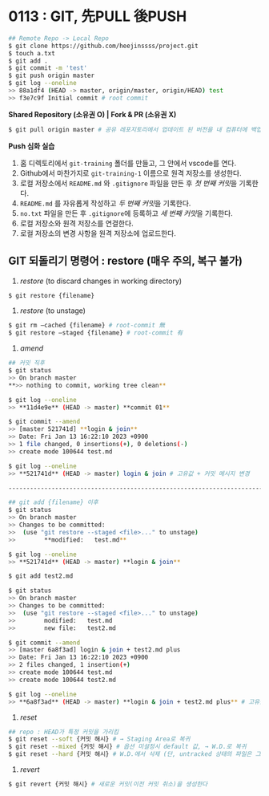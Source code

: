 # 0113 : GIT, 先PULL 後PUSH

```bash
## Remote Repo -> Local Repo
$ git clone https://github.com/heejinssss/project.git
$ touch a.txt
$ git add .
$ git commit -m 'test'
$ git push origin master
$ git log --oneline
>> 88a1df4 (HEAD -> master, origin/master, origin/HEAD) test
>> f3e7c9f Initial commit # root commit
```

**Shared Repository (소유권 O) | Fork & PR (소유권 X)**

```bash
$ git pull origin master # 공유 레포지토리에서 업데이트 된 버전을 내 컴퓨터에 백업
```

**Push 심화 실습**

1. 홈 디렉토리에서 `git-training` 폴더를 만들고, 그 안에서 vscode를 연다.
2. Github에서 마찬가지로 `git-training-1` 이름으로 원격 저장소를 생성한다.
3. 로컬 저장소에서 `README.md` 와 `.gitignore` 파일을 만든 후 *첫 번째 커밋*을 기록한다.
4. `README.md` 를 자유롭게 작성하고 *두 번째 커밋*을 기록한다.
5. `no.txt` 파일을 만든 후 `.gitignore`에 등록하고 *세 번째 커밋*을 기록한다.
6. 로컬 저장소와 원격 저장소를 연결한다.
7. 로컬 저장소의 변경 사항을 원격 저장소에 업로드한다.

## GIT 되돌리기 명령어 : restore (매우 주의, 복구 불가)

1. *restore* (to discard changes in working directory)

```bash
$ git restore {filename}
```

1. *restore* (to unstage)

```bash
$ git rm —cached {filename} # root-commit 無
$ git restore —staged {filename} # root-commit 有
```

1. *amend*

```bash
## 커밋 직후
$ git status
>> On branch master
**>> nothing to commit, working tree clean**

$ git log --oneline
>> **11d4e9e** (HEAD -> master) **commit 01**

$ git commit --amend
>> [master 521741d] **login & join**
>> Date: Fri Jan 13 16:22:10 2023 +0900
>> 1 file changed, 0 insertions(+), 0 deletions(-)
>> create mode 100644 test.md

$ git log --oneline
>> **521741d** (HEAD -> master) login & join # 고유값 + 커밋 메시지 변경

-----------------------------------------------------------------------

## git add {filename} 이후
$ git status
>> On branch master
>> Changes to be committed:
>>  (use "git restore --staged <file>..." to unstage)
>>        **modified:   test.md**

$ git log --oneline
>> **521741d** (HEAD -> master) **login & join**

$ git add test2.md

$ git status
>> On branch master
>> Changes to be committed:
>>  (use "git restore --staged <file>..." to unstage)
>>        modified:   test.md
>>        new file:   test2.md

$ git commit --amend
>> [master 6a8f3ad] login & join + test2.md plus
>> Date: Fri Jan 13 16:22:10 2023 +0900
>> 2 files changed, 1 insertion(+)
>> create mode 100644 test.md
>> create mode 100644 test2.md

$ git log --oneline
>> **6a8f3ad** (HEAD -> master) **login & join + test2.md plus** # 고유값 + 커밋 메시지 변경
```

1. *reset*

```bash
## repo : HEAD가 특정 커밋을 가리킴
$ git reset --soft {커밋 해시} # → Staging Area로 복귀
$ git reset --mixed {커밋 해시} # 옵션 미설정시 default 값, → W.D.로 복귀
$ git reset --hard {커밋 해시} # W.D.에서 삭제 (단, untracked 상태의 파일은 그대로 유지)
```

1. *revert*

```bash
$ git revert {커밋 해시} # 새로운 커밋(이전 커밋 취소)을 생성한다
```